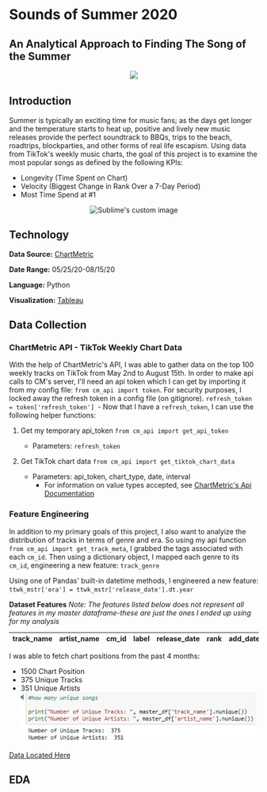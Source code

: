 # Sounds of Summer 2020
## An Analytical Approach to Finding The Song of the Summer
<p align="center">
<img src="https://media.giphy.com/media/TKqXCyRwqf0DC/source.gif">
</p>

## Introduction

Summer is typically an exciting time for music fans; as the days get longer and the temperature 
starts to heat up, positive and lively new music releases provide the perfect soundtrack 
to BBQs, trips to the beach, roadtrips, blockparties, and other forms of real life escapism.
Using data from TikTok's weekly music charts, the goal of this project is to examine the most
popular songs as defined by the following KPIs:
- Longevity (Time Spent on Chart)
- Velocity (Biggest Change in Rank Over a 7-Day Period)
- Most Time Spend at #1
<p align="center">
<img src="https://media.giphy.com/media/1uBL7nzh9mxXO/source.gif" alt="Sublime's custom image"/>
</p>

## Technology
**Data Source:** [ChartMetric](https://api.chartmetric.com/apidoc/)

**Date Range:** 05/25/20-08/15/20

**Language:** Python

**Visualization:** [Tableau](https://public.tableau.com/views/MostPopularTikTokSongsSummer2020/MostViral?:language=en&:display_count=y&:origin=viz_share_link)



## Data Collection
### ChartMetric API - TikTok Weekly Chart Data
With the help of ChartMetric's API, I was able to gather data on the top 100 weekly tracks on TikTok 
from May 2nd to August 15th.
In order to make api calls to CM's server, I'll need an api token 
which I can get by importing it from my config file: 
        `from cm_api import token`.
For security purposes, I locked away the refresh token in a config file (on gitignore).
        `refresh_token = token['refresh_token'] `-
Now that I have a `refresh_token`, I can use the following helper functions:
1. Get my temporary api_token `from cm_api import get_api_token`
    - Parameters: `refresh_token`

2. Get TikTok chart data `from cm_api import get_tiktok_chart_data`
    - Parameters: api_token, chart_type, date, interval
        - For information on value types accepted, see [ChartMetric's Api Documentation](https://api.chartmetric.com/apidoc/#api-Charts-GetTiktokTracksChart)
### Feature Engineering
In addition to my primary goals of this project, I also want to analyize the distribution of tracks in terms
of genre and era. So using my api function `from cm_api import get_track_meta`, I grabbed the tags associated with each `cm_id`. 
Then using a dictionary object, I mapped each genre to its `cm_id`, engineering a new feature:
`track_genre`

Using one of Pandas' built-in datetime methods, I engineered a new feature:
`ttwk_mstr['era'] = ttwk_mstr['release_date'].dt.year`

**Dataset Features**
*Note: The features listed below does not represent all features in my master dataframe-these are just
the ones I ended up using for my analysis*

track_name | artist_name | cm_id| label | release_date | rank | add_date | velocity | peak_rank | peak_date | time_on_chart | track_genre|year
-----------|-------------|------|-------|--------------|------|----------|----------|-----------|-----------|---------------|------------|----




I was able to fetch chart positions from the past 4 months:
- 1500 Chart Position
- 375 Unique Tracks
- 351 Unique Artists
![](/images/numberofsongsartists.png)

[Data Located Here](https://github.com/jacksonbull87/Roses-Explosion/tree/master/datasets)
<!-- ### ChartMetric API - Spotify Popularity Metrics
`from cm_api import get_fan_metrics`
- Parameters: `api_token`, cm_artist_id, data_source, begin_date, stat_metric
    - For information on value types accepted, see [ChartMetric's Api Documentation](https://api.chartmetric.com/apidoc/#api-Artist-GetArtistorStat)

[Data Located Here](https://github.com/jacksonbull87/Roses-Explosion/tree/master/datasets) -->
## EDA


